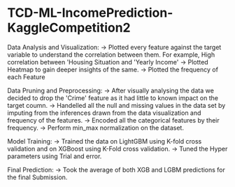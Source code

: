 # TCD-ML-IncomePrediction-KaggleCompetition2
Data Analysis and Visualization:
-> Plotted every feature against the target variable to understand the correlation between them. For example, High correlation between     'Housing Situation and 'Yearly Income'
-> Plotted Heatmap to gain deeper insights of the same.
-> Plotted the frequency of each Feature

Data Pruning and Preprocessing:
-> After visually analysing the data we decided to drop the 'Crime' feature as it had little to known impact on the target coumn.
-> Handelled all the null and missing values in the data set by imputing from the inferences drawn from the data visualization and frequency of the features.
-> Encoded all the categorical features by their frequency.
-> Perform min_max normalization on the dataset.

Model Training:
-> Trained the data on LightGBM using K-fold cross validation and on XGBoost using K-Fold cross validation.
-> Tuned the Hyper parameters using Trial and error.

Final Prediction:
-> Took the average of both XGB and LGBM predictions for the final Submission.
